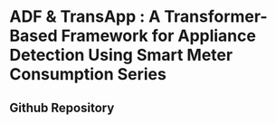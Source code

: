 # ADF & TransApp :  A Transformer-Based Framework for Appliance Detection Using Smart Meter Consumption Series 
## Github Repository

